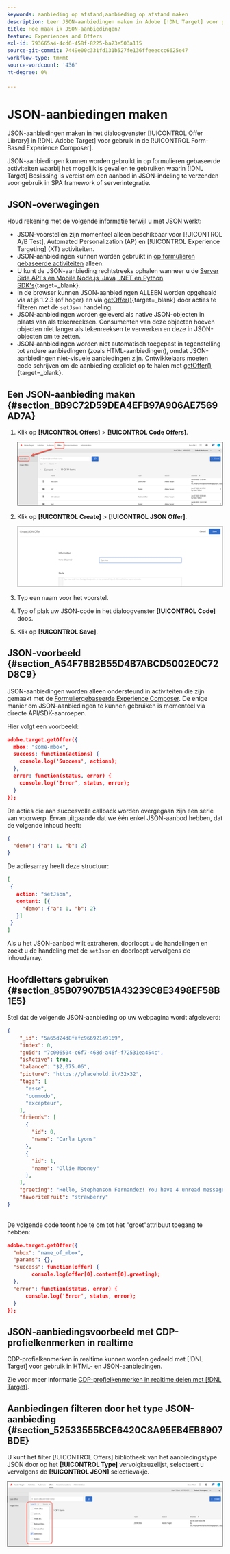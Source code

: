 ```yaml
---
keywords: aanbieding op afstand;aanbieding op afstand maken
description: Leer JSON-aanbiedingen maken in Adobe [!DNL Target] voor gebruik in de Form-based Experience Composer.
title: Hoe maak ik JSON-aanbiedingen?
feature: Experiences and Offers
exl-id: 793665a4-4cd6-458f-8225-ba23e503a115
source-git-commit: 7449e00c331fd131b527fe136ffeeeccc6625e47
workflow-type: tm+mt
source-wordcount: '436'
ht-degree: 0%

---
```


# JSON-aanbiedingen maken

JSON-aanbiedingen maken in het dialoogvenster [!UICONTROL Offer Library] in [!DNL Adobe Target] voor gebruik in de [!UICONTROL Form-Based Experience Composer].

JSON-aanbiedingen kunnen worden gebruikt in op formulieren gebaseerde activiteiten waarbij het mogelijk is gevallen te gebruiken waarin [!DNL Target] Beslissing is vereist om een aanbod in JSON-indeling te verzenden voor gebruik in SPA framework of serverintegratie.

## JSON-overwegingen

Houd rekening met de volgende informatie terwijl u met JSON werkt:

* JSON-voorstellen zijn momenteel alleen beschikbaar voor [!UICONTROL A/B Test], Automated Personalization (AP) en [!UICONTROL Experience Targeting] (XT) activiteiten.
* JSON-aanbiedingen kunnen worden gebruikt in [op formulieren gebaseerde activiteiten](/help/main/c-experiences/form-experience-composer.md) alleen.
* U kunt de JSON-aanbieding rechtstreeks ophalen wanneer u de [Server Side API&#39;s en Mobile Node.js, Java, .NET en Python SDK&#39;s](https://experienceleague.adobe.com/docs/target-dev/developer/server-side/server-side-overview.html){target=_blank}.
* In de browser kunnen JSON-aanbiedingen ALLEEN worden opgehaald via at.js 1.2.3 (of hoger) en via [getOffer()](https://experienceleague.adobe.com/docs/target-dev/developer/client-side/at-js-implementation/functions-overview/adobe-target-getoffer.html){target=_blank} door acties te filteren met de `setJson` handeling.
* JSON-aanbiedingen worden geleverd als native JSON-objecten in plaats van als tekenreeksen. Consumenten van deze objecten hoeven objecten niet langer als tekenreeksen te verwerken en deze in JSON-objecten om te zetten.
* JSON-aanbiedingen worden niet automatisch toegepast in tegenstelling tot andere aanbiedingen (zoals HTML-aanbiedingen), omdat JSON-aanbiedingen niet-visuele aanbiedingen zijn. Ontwikkelaars moeten code schrijven om de aanbieding expliciet op te halen met [getOffer()](https://experienceleague.adobe.com/docs/target-dev/developer/client-side/at-js-implementation/functions-overview/adobe-target-getoffer.html){target=_blank}.

## Een JSON-aanbieding maken {#section_BB9C72D59DEA4EFB97A906AE7569AD7A}

1. Klik op **[!UICONTROL Offers]** > **[!UICONTROL Code Offers]**.

   ![Aanbiedingen > tabblad Codevoorstellen](/help/main/c-experiences/c-manage-content/assets/code-offers-tab.png)

1. Klik op **[!UICONTROL Create]** > **[!UICONTROL JSON Offer]**.

   ![aanbiedingsafbeelding](assets/offer-json.png)

1. Typ een naam voor het voorstel.
1. Typ of plak uw JSON-code in het dialoogvenster **[!UICONTROL Code]** doos.
1. Klik op **[!UICONTROL Save]**.

## JSON-voorbeeld {#section_A54F7BB2B55D4B7ABCD5002E0C72D8C9}

JSON-aanbiedingen worden alleen ondersteund in activiteiten die zijn gemaakt met de [Formuliergebaseerde Experience Composer](/help/main/c-experiences/form-experience-composer.md). De enige manier om JSON-aanbiedingen te kunnen gebruiken is momenteel via directe API/SDK-aanroepen.

Hier volgt een voorbeeld:

```json
adobe.target.getOffer({ 
  mbox: "some-mbox", 
  success: function(actions) { 
    console.log('Success', actions); 
  }, 
  error: function(status, error) { 
    console.log('Error', status, error); 
  } 
});
```

De acties die aan succesvolle callback worden overgegaan zijn een serie van voorwerp. Ervan uitgaande dat we één enkel JSON-aanbod hebben, dat de volgende inhoud heeft:

```json
{ 
  "demo": {"a": 1, "b": 2} 
}
```

De actiesarray heeft deze structuur:

```json
[ 
 { 
   action: "setJson", 
   content: [{ 
     "demo": {"a": 1, "b": 2} 
   }] 
 }  
]
```

Als u het JSON-aanbod wilt extraheren, doorloopt u de handelingen en zoekt u de handeling met de `setJson` en doorloopt vervolgens de inhoudarray.

## Hoofdletters gebruiken {#section_85B07907B51A43239C8E3498EF58B1E5}

Stel dat de volgende JSON-aanbieding op uw webpagina wordt afgeleverd:

```json
{ 
    "_id": "5a65d24d8fafc966921e9169", 
    "index": 0, 
    "guid": "7c006504-c6f7-468d-a46f-f72531ea454c", 
    "isActive": true, 
    "balance": "$2,075.06", 
    "picture": "https://placehold.it/32x32", 
    "tags": [ 
      "esse", 
      "commodo", 
      "excepteur", 
    ], 
    "friends": [ 
      { 
        "id": 0, 
        "name": "Carla Lyons" 
      }, 
      { 
        "id": 1, 
        "name": "Ollie Mooney" 
      }, 
    ], 
    "greeting": "Hello, Stephenson Fernandez! You have 4 unread messages.", 
    "favoriteFruit": "strawberry" 
} 
  
```

De volgende code toont hoe te om tot het &quot;groet&quot;attribuut toegang te hebben:

```json
adobe.target.getOffer({   
  "mbox": "name_of_mbox", 
  "params": {}, 
  "success": function(offer) {           
        console.log(offer[0].content[0].greeting); 
  },   
  "error": function(status, error) {           
      console.log('Error', status, error); 
  } 
});
```

## JSON-aanbiedingsvoorbeeld met CDP-profielkenmerken in realtime

CDP-profielkenmerken in realtime kunnen worden gedeeld met [!DNL Target] voor gebruik in HTML- en JSON-aanbiedingen.

Zie voor meer informatie [CDP-profielkenmerken in realtime delen met [!DNL Target]](/help/main/c-integrating-target-with-mac/integrating-with-rtcdp.md#rtcdp-profile-attributes).

## Aanbiedingen filteren door het type JSON-aanbieding {#section_52533555BCE6420C8A95EB4EB8907BDE}

U kunt het filter [!UICONTROL Offers] bibliotheek van het aanbiedingstype JSON door op het **[!UICONTROL Type]** vervolgkeuzelijst, selecteert u vervolgens de **[!UICONTROL JSON]** selectievakje.

![aanbieding-json-filter beeld](assets/offer-json-filter.png)
